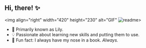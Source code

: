 ## Hi, there! ✨

<img align="right" width="420" height="230" alt="GIF" ![readme](https://github.com/user-attachments/assets/254c258e-c55e-4331-8b7d-4c225fbf75eb)>
- 🌸 Primarily known as Lily.
- 💡 Passionate about learning new skills and putting them to use.
- 🩷 Fun fact: I always have my nose in a book. *Always.*

<!---
liviadfsilva/liviadfsilva is a ✨ special ✨ repository because its `README.md` (this file) appears on your GitHub profile.
You can click the Preview link to take a look at your changes.
--->
